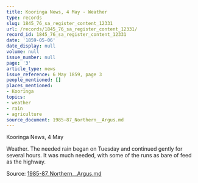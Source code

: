 ```yaml
---
title: Kooringa News, 4 May - Weather
type: records
slug: 1845_76_sa_register_content_12331
url: /records/1845_76_sa_register_content_12331/
record_id: 1845_76_sa_register_content_12331
date: '1859-05-06'
date_display: null
volume: null
issue_number: null
page: '3'
article_type: news
issue_reference: 6 May 1859, page 3
people_mentioned: []
places_mentioned:
- Kooringa
topics:
- weather
- rain
- agriculture
source_document: 1985-87_Northern__Argus.md
---
```


Kooringa News, 4 May

Weather.  The needed rain began on Tuesday and continued gently for several hours.  It was much needed, with some of the runs as bare of feed as the highway.

Source: [1985-87_Northern__Argus.md](/downloads/markdown/1985-87_Northern__Argus.md)
